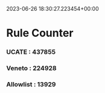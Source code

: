 2023-06-26 18:30:27.223454+00:00
# Rule Counter 
 ### UCATE : 437855

 ### Veneto : 224928

 ### Allowlist : 13929